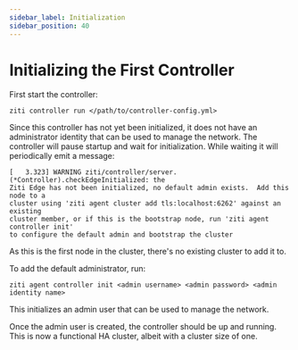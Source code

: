 ```yaml
---
sidebar_label: Initialization
sidebar_position: 40
---
```


# Initializing the First Controller

First start the controller:

```shell
ziti controller run </path/to/controller-config.yml>
```

Since this controller has not yet been initialized, it does not have an administrator 
identity that can be used to manage the network. The controller will pause startup
and wait for initialization. While waiting it will periodically emit a message:

```buttonless title="Output"
[   3.323] WARNING ziti/controller/server.(*Controller).checkEdgeInitialized: the 
Ziti Edge has not been initialized, no default admin exists.  Add this node to a 
cluster using 'ziti agent cluster add tls:localhost:6262' against an existing 
cluster member, or if this is the bootstrap node, run 'ziti agent controller init' 
to configure the default admin and bootstrap the cluster
```

As this is the first node in the cluster, there's no existing cluster to add it to. 

To add the default administrator, run:

```
ziti agent controller init <admin username> <admin password> <admin identity name>
```

This initializes an admin user that can be used to manage the network.

Once the admin user is created, the controller should be up and running. This is
now a functional HA cluster, albeit with a cluster size of one.
